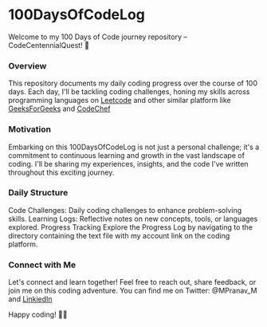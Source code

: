 # 100DaysOfCodeLog
Welcome to my 100 Days of Code journey repository – CodeCentennialQuest! 🚀

### Overview
This repository documents my daily coding progress over the course of 100 days. Each day, I'll be tackling coding challenges, honing my skills across programming languages on [Leetcode](https://leetcode.com/MPranav_1/) and other similar platform like [GeeksForGeeks](https://auth.geeksforgeeks.org/user/maheshwaripranav04) and [CodeChef](https://www.codechef.com/users/mpranav_1)

### Motivation
Embarking on this 100DaysOfCodeLog is not just a personal challenge; it's a commitment to continuous learning and growth in the vast landscape of coding. I'll be sharing my experiences, insights, and the code I've written throughout this exciting journey.

### Daily Structure
Code Challenges: Daily coding challenges to enhance problem-solving skills.
Learning Logs: Reflective notes on new concepts, tools, or languages explored.
Progress Tracking
Explore the Progress Log by navigating to the directory containing the text file with my account link on the coding platform.

### Connect with Me
Let's connect and learn together! Feel free to reach out, share feedback, or join me on this coding adventure. You can find me on  Twitter: @MPranav_M and [LinkiedIn](www.linkedin.com/in/pranav-maheshwari-cydf)

Happy coding! 🚀✨
